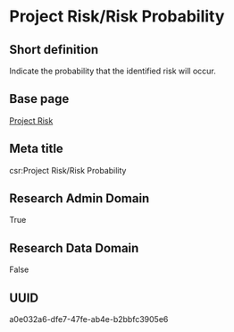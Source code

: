 # Project Risk/Risk Probability
## Short definition
Indicate the probability that the identified risk will occur.
## Base page
[Project Risk](../../Objects/Project%20Risk.md)
## Meta title
csr:Project Risk/Risk Probability
## Research Admin Domain
True
## Research Data Domain
False
## UUID
a0e032a6-dfe7-47fe-ab4e-b2bbfc3905e6
